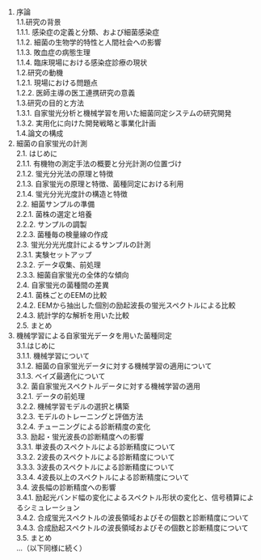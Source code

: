 1. 序論<br>
	1.1.研究の背景<br>
		1.1.1. 感染症の定義と分類、および細菌感染症<br>
		1.1.2. 細菌の生物学的特性と人間社会への影響<br>
		1.1.3. 敗血症の病態生理<br>
		1.1.4. 臨床現場における感染症診療の現状<br>
	1.2.研究の動機<br>
		1.2.1. 現場における問題点<br>
		1.2.2. 医師主導の医工連携研究の意義<br>
	1.3.研究の目的と方法<br>
		1.3.1. 自家蛍光分析と機械学習を用いた細菌同定システムの研究開発<br>
		1.3.2. 実用化に向けた開発戦略と事業化計画<br>
	1.4.論文の構成<br>
3. 細菌の自家蛍光の計測<br>
	2.1. はじめに<br>
		2.1.1. 有機物の測定手法の概要と分光計測の位置づけ<br>
		2.1.2. 蛍光分光法の原理と特徴<br>
		2.1.3. 自家蛍光の原理と特徴、菌種同定における利用<br>
		2.1.4. 蛍光分光光度計の構造と特徴<br>
	2.2. 細菌サンプルの準備<br>
		2.2.1. 菌株の選定と培養<br>
		2.2.2. サンプルの調製<br>
		2.2.3. 菌種毎の検量線の作成<br>
	2.3. 蛍光分光光度計によるサンプルの計測<br>
		2.3.1. 実験セットアップ<br>
		2.3.2. データ収集、前処理<br>
		2.3.3. 細菌自家蛍光の全体的な傾向<br>
	2.4. 自家蛍光の菌種間の差異<br>
		2.4.1. 菌株ごとのEEMの比較<br>
		2.4.2. EEMから抽出した個別の励起波⻑の蛍光スペクトルによる比較<br>
		2.4.3. 統計学的な解析を用いた比較<br>
	2.5. まとめ<br>
4. 機械学習による自家蛍光データを用いた菌種同定<br>
	3.1.はじめに<br>
		3.1.1. 機械学習について<br>
		3.1.2. 細菌の自家蛍光データに対する機械学習の適用について<br>
		3.1.3. ベイズ最適化について<br>
	3.2. 菌自家蛍光スペクトルデータに対する機械学習の適用<br>
		3.2.1. データの前処理<br>
		3.2.2. 機械学習モデルの選択と構築<br>
		3.2.3. モデルのトレーニングと評価方法<br>
		3.2.4. チューニングによる診断精度の変化<br>
	3.3. 励起・蛍光波⻑の診断精度への影響<br>
		3.3.1. 単波⻑のスペクトルによる診断精度について<br>
		3.3.2. 2波⻑のスペクトルによる診断精度について<br>
		3.3.3. 3波⻑のスペクトルによる診断精度について<br>
		3.3.4. 4波⻑以上のスペクトルによる診断精度について<br>
	3.4. 波⻑幅の診断精度への影響<br>
		3.4.1. 励起光バンド幅の変化によるスペクトル形状の変化と、信号積算によるシミュレーション<br>
		3.4.2. 合成蛍光スペクトルの波⻑領域およびその個数と診断精度について<br>
		3.4.3. 合成励起スペクトルの波⻑領域およびその個数と診断精度について<br>
	3.5. まとめ<br>
...（以下同様に続く）
